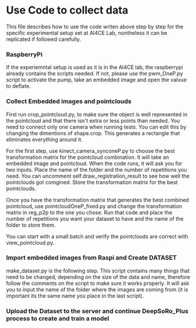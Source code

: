 # Use Code to collect data 
This file describes how to use the code writen above step by step for the specific experimental setup set at AI4CE Lab, nontheless it can be replicated if followed carefully. 

### RaspberryPi
If the experiemntal setup is used as it is in the AI4CE lab, the raspberrypi already contains the scripts needed. If not, please use the pwm_OneP.py script to activate the pump, take an embedded image and open the valvue to deflate.

### Collect Embedded images and pointclouds 
First run crop_pointcloud.py, to make sure the object is well represented in the pointcloud and that there isn't extra or less points than needed. You need to connect only one camera when running tests. You can edit this by changing the dimentions of shape.crop. This generates a rectangle that eliminates everything around it. 

For the first step, use kinect_camera_synconeP.py to choose the best transformation matrix for the pointcloud combination. It will take an embedded image and pointcloud. When the code runs, it will ask you for two inputs. Place the name of the folder and the number of repetitions you need. 
You can uncomment self.draw_registration_result to see how well the pointclouds got comgined. Store the transformation matrix for the best pointclouds. 

Once you have the transformation matrix that generates the best combined pointcloud, use pointcloudOneP_fixed.py and change the transformation matrix in reg_p2p to the one you chose. Run that code and place the number of repetitions you want your dataset to have and the name of the folder to store them. 

You can start with a small batch and verify the pointclouds are correct with view_pointcloud.py. 

### Import embedded images from Raspi and Create DATASET 
make_dataset.py is the following step. This script contains many things that need to be changed, depending on the size of the data and name, therefore follow the comments on the script to make sure it works properly.
It will ask you to input the name of the folder where the images are coming from (it is important its the same name you place in the last script).

### Upload the Dataset to the server and continue DeepSoRo_Plus process to create and train a model 

